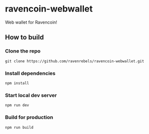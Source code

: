 # ravencoin-webwallet
Web wallet for Ravencoin!


## How to build

### Clone the repo
`git clone https://github.com/ravenrebels/ravencoin-webwallet.git`

### Install dependencies
`npm install` 


### Start local dev server
`npm run dev` 

### Build for production
`npm run build` 
